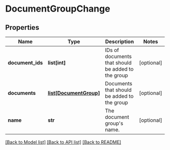 # DocumentGroupChange

## Properties
Name | Type | Description | Notes
------------ | ------------- | ------------- | -------------
**document_ids** | **list[int]** | IDs of documents that should be added to the group  | [optional] 
**documents** | [**list[DocumentGroup]**](DocumentGroup.md) | Documents that should be added to the group  | [optional] 
**name** | **str** | The document group&#39;s name. | [optional] 

[[Back to Model list]](../README.md#documentation-for-models) [[Back to API list]](../README.md#documentation-for-api-endpoints) [[Back to README]](../README.md)


